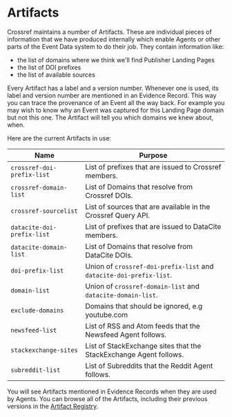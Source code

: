 # Artifacts

Crossref maintains a number of Artifacts. These are individual pieces of information that we have produced internally which enable Agents or other parts of the Event Data system to do their job. They contain information like:

 - the list of domains where we think we'll find Publisher Landing Pages
 - the list of DOI prefixes
 - the list of available sources

Every Artifact has a label and a version number. Whenever one is used, its label and version number are mentioned in an Evidence Record. This way you can trace the provenance of an Event all the way back. For example you may wish to know why an Event was captured for this Landing Page domain but not this one. The Artifact will tell you which domains we knew about, when.

Here are the current Artifacts in use:

| Name | Purpose |
|------|---------|
| `crossref-doi-prefix-list` | List of prefixes that are issued to Crossref members. |
| `crossref-domain-list` | List of Domains that resolve from Crossref DOIs. |
| `crossref-sourcelist` | List of sources that are available in the Crossref Query API. |
| `datacite-doi-prefix-list` | List of prefixes that are issued to DataCite members. |
| `datacite-domain-list` | List of Domains that resolve from DataCite DOIs. |
| `doi-prefix-list` | Union of `crossref-doi-prefix-list` and `datacite-doi-prefix-list`. |
| `domain-list` | Union of `crossref-domain-list` and `datacite-domain-list`. |
| `exclude-domains` | Domains that should be ignored, e.g youtube.com |
| `newsfeed-list` | List of RSS and Atom feeds that the Newsfeed Agent follows. |
| `stackexchange-sites` | List of StackExchange sites that the StackExchange Agent follows. |
| `subreddit-list` | List of Subreddits that the Reddit Agent follows. |

You will see Artifacts mentioned in Evidence Records when they are used by Agents. You can browse all of the Artifacts, including their previous versions in the [Artifact Registry](../service/artifact-registry).
